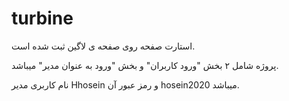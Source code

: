 # turbine
استارت صفحه روی صفحه ی لاگین ثبت شده است.

پروژه شامل ۲ بخش "ورود کاربران" و بخش "ورود به عنوان مدیر" میباشد.

نام کاربری مدیر Hhosein
و رمز عبور آن hosein2020 میباشد.

